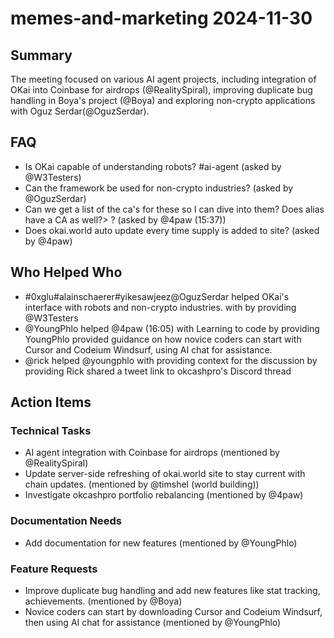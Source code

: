 # memes-and-marketing 2024-11-30

## Summary
The meeting focused on various AI agent projects, including integration of OKai into Coinbase for airdrops (@RealitySpiral), improving duplicate bug handling in Boya's project (@Boya) and exploring non-crypto applications with Oguz Serdar(@OguzSerdar).

## FAQ
- Is OKai capable of understanding robots? #ai-agent (asked by @W3Testers)
- Can the framework be used for non-crypto industries? (asked by @OguzSerdar)
- Can we get a list of the ca's for these so I can dive into them? Does alias have a CA as well?> ? (asked by @4paw (15:37))
- Does okai.world auto update every time supply is added to site? (asked by @4paw)

## Who Helped Who
- #0xglu#alainschaerer#yikesawjeez@OguzSerdar helped OKai's interface with robots and non-crypto industries. with  by providing @W3Testers
- @YoungPhlo helped @4paw (16:05) with Learning to code by providing YoungPhlo provided guidance on how novice coders can start with Cursor and Codeium Windsurf, using AI chat for assistance.
- @rick helped @youngphlo with providing context for the discussion by providing Rick shared a tweet link to okcashpro's Discord thread

## Action Items

### Technical Tasks
- AI agent integration with Coinbase for airdrops (mentioned by @RealitySpiral)
- Update server-side refreshing of okai.world site to stay current with chain updates. (mentioned by @timshel (world building))
- Investigate okcashpro portfolio rebalancing (mentioned by @4paw)

### Documentation Needs
- Add documentation for new features (mentioned by @YoungPhlo)

### Feature Requests
- Improve duplicate bug handling and add new features like stat tracking, achievements. (mentioned by @Boya)
- Novice coders can start by downloading Cursor and Codeium Windsurf, then using AI chat for assistance (mentioned by @YoungPhlo)